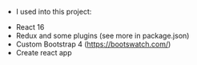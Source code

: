 - I used into this project:
+ React 16
+ Redux and some plugins (see more in package.json)
+ Custom Bootstrap 4 (https://bootswatch.com/)
+ Create react app


